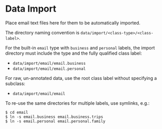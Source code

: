 # Data Import

Place email text files here for them to be automatically imported.

The directory naming convention is `data/import/<class-type>/<class-label>`.

For the built-in `email` type with `business` and `personal` labels,
the import directory must include the type and the fully qualified class label:

* `data/import/email/email.business`
* `data/import/email/email.personal`

For raw, un-annotated data, use the root class label without specifying a subclass:

* `data/import/email/email`

To re-use the same directories for multiple labels, use symlinks, e.g.:

```
$ cd email
$ ln -s email.business email.business.trips
$ ln -s email.personal email.personal.family
```

